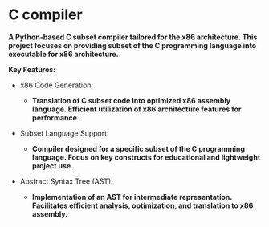 # C compiler 

**A Python-based C subset compiler tailored for the x86 architecture. This project focuses on providing subset of the C programming language into executable for x86 architecture.**


**Key Features:**

* x86 Code Generation:

  * **Translation of C subset code into optimized x86 assembly language.
  Efficient utilization of x86 architecture features for performance.**

* Subset Language Support:

  * **Compiler designed for a specific subset of the C programming language.
  Focus on key constructs for educational and lightweight project use.**

* Abstract Syntax Tree (AST):

  * **Implementation of an AST for intermediate representation.
  Facilitates efficient analysis, optimization, and translation to x86 assembly.**
